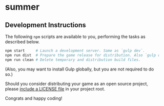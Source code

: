 summer
===============================================================================


Development Instructions 
-------------------------------------------------------------------------------

The following `npm` scripts are available to you, performing the tasks as
described below.

```sh
npm start     # Launch a development server. Same as `gulp dev`.
npm run dist  # Prepare the game release for distribution. Also `gulp dist`.
npm run clean # Delete temporary and distribution build files.
```

(Also, you may want to install Gulp globally, but you are not required to do
so.)

Should you consider distributing your game as an open source project, please
[include a LICENSE file][lcnc] in your project root.

Congrats and happy coding!


<!-- ---------------------------------------------------------------------- -->

[lcnc]: http://choosealicense.com
